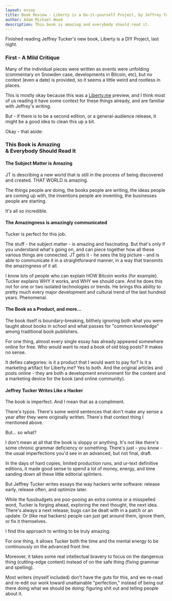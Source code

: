 ```yaml
---
layout: essay
title: Book Review - Liberty is a Do-it-yourself Project, by Jeffrey Tucker
author: Adam Michael Wood
description: This book is amazing and everybody should read it.
---
```


Finished reading Jeffrey Tucker﻿'s new book, Liberty is a DIY Project, last night.
 
 
### First - A Mild Critique

Many of the individual pieces were written as events were unfolding (commentary on Snowden case, developments in Bitcoin, etc), but no context (even a date) is provided, so it seems a little weird and rootless in places. 

This is mostly okay because this was a [Liberty.me](http://liberty.me) preview, and I think most of us reading it have some context for these things already, and are familiar with Jeffrey's writing. 

But - if there is to be a second edition, or a general-audience release, it might be a good idea to clean this up a bit.

Okay - that aside:

### This Book is Amazing<br/>&amp; Everybody Should Read It 
 
 
#### The Subject Matter is Amazing

JT is describing a new world that is still in the process of being discovered and created. THAT WORLD is amazing. 

The things people are doing, the books people are writing, the ideas people are coming up with, the inventions people are inventing, the businesses people are starting.

It's all so incredible.

#### The Amazingness is amazingly communicated

Tucker is perfect for this job. 

The stuff - the subject matter - is amazing and fascinating. But that's only if you understand what's going on, and can piece together how all these various things are connected. JT gets it - he sees the big picture - and is able to communicate it in a straightforward manner, in a way that transmits the amazingness of it all. 

I know lots of people who can explain HOW Bitcoin works (for example). Tucker explains WHY it works, and WHY we should care. And he does this not for one or two isolated technologies or trends. He brings this ability to pretty much every major development and cultural trend of the last hundred years. Phenomenal.

#### The Book as a Product, and more...

The book itself is boundary-breaking, blithely ignoring both what you were taught about books in school and what passes for "common knowledge" among traditional book publishers. 

For one thing, almost every single essay has already appeared somewhere online for free. Who would want to read a book of old blog posts? It makes no sense. 

It defies categories: is it a product that I would want to pay for? Is it a marketing artifact for Liberty.me? Yes to both. And the original articles and posts online - they are both a development environment for the content and a marketing device for the book (and online community).


#### Jeffrey Tucker Writes Like a Hacker

The book is imperfect. And I mean that as a compliment. 

There's typos. There's some weird sentences that don't make any sense a year after they were originally written. There's that context thing I mentioned above. 

But... so what?

I don't mean at all that the book is sloppy or anything. It's not like there's some chronic grammar deficiency or something. There's just - you know - the usual imperfections you'd see in an advanced, but not final, draft.

In the days of hard copies, limited production runs, and ur-text definitive editions, it made good sense to spend a lot of money, energy, and time sanding down all these little editorial splinters. 

But Jeffrey Tucker writes essays the way hackers write software: release early, release often, and optimize later. 

While the fussbudgets are poo-pooing an extra comma or a misspelled word, Tucker is forging ahead, exploring the next thought, the next idea. There's always a next release; bugs can be dealt with in a patch or an update. Or (like real hackers) people can just get around them, ignore them, or fix it themselves.

I find this approach to writing to be truly amazing.

For one thing, it allows Tucker both the time and the mental energy to be continuously on the advanced front line. 

Moreover, it takes some real intellectual bravery to focus on the dangerous thing (cutting-edge content) instead of on the safe thing (fixing grammar and spelling). 

Most writers (myself included) don't have the guts for this, and we re-read and re-edit our work toward unattainable "perfection," instead of being out there doing what we should be doing: figuring shit out and telling people about it.
